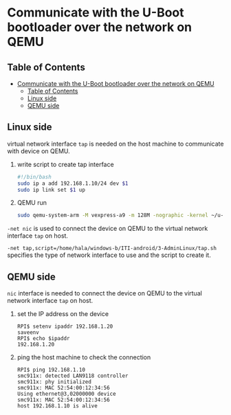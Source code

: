 # Communicate with the U-Boot bootloader over the network on QEMU

## Table of Contents

- [Communicate with the U-Boot bootloader over the network on QEMU](#communicate-with-the-u-boot-bootloader-over-the-network-on-qemu)
  - [Table of Contents](#table-of-contents)
  - [Linux side](#linux-side)
  - [QEMU side](#qemu-side)

## Linux side

virtual network interface `tap` is needed on the host machine to communicate with device on QEMU.

1. write script to create tap interface

    ```bash
    #!/bin/bash
    sudo ip a add 192.168.1.10/24 dev $1
    sudo ip link set $1 up
    ```

2. QEMU run

   ```bash
   sudo qemu-system-arm -M vexpress-a9 -m 128M -nographic -kernel ~/u-boot/u-boot -sd ~/sd.img -net nic -net tap,script=/home/hala/windows-b/ITI-android/3-AdminLinux/tap.sh
   ```

`-net nic` is used to connect the device on QEMU to the virtual network interface `tap` on host.

`-net tap,script=/home/hala/windows-b/ITI-android/3-AdminLinux/tap.sh` specifies the type of network interface to use and the script to create it.

## QEMU side

`nic` interface is needed to connect the device on QEMU to the virtual network interface `tap` on host.

1. set the IP address on the device

    ```uboot
    RPI$ setenv ipaddr 192.168.1.20
    saveenv
    RPI$ echo $ipaddr              
    192.168.1.20
   ```

2. ping the host machine to check the connection

    ```uboot
    RPI$ ping 192.168.1.10
    smc911x: detected LAN9118 controller
    smc911x: phy initialized
    smc911x: MAC 52:54:00:12:34:56
    Using ethernet@3,02000000 device
    smc911x: MAC 52:54:00:12:34:56
    host 192.168.1.10 is alive
    ```
